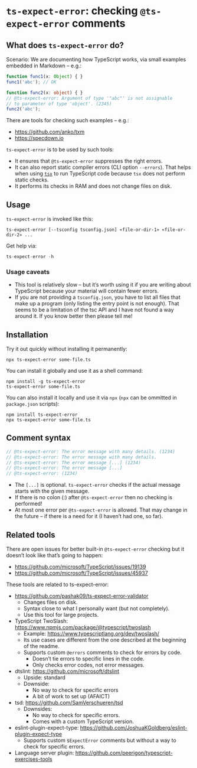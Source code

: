 # `ts-expect-error`: checking `@ts-expect-error` comments

## What does `ts-expect-error` do?

Scenario: We are documenting how TypeScript works, via small examples embedded in Markdown – e.g.:

```ts
function func1(x: Object) { }
func1('abc'); // OK

function func2(x: object) { }
// @ts-expect-error: Argument of type '"abc"' is not assignable
// to parameter of type 'object'. (2345)
func2('abc');
```

There are tools for checking such examples – e.g.:

* https://github.com/anko/txm
* https://specdown.io

`ts-expect-error` is to be used by such tools:

* It ensures that `@ts-expect-error` suppresses the right errors.
* It can also report static compiler errors (CLI option `--errors`). That helps when using [`tsx`](https://github.com/privatenumber/tsx) to run TypeScript code because `tsx` does not perform static checks.
* It performs its checks in RAM and does not change files on disk.

## Usage

`ts-expect-error` is invoked like this:

```
ts-expect-error [--tsconfig tsconfig.json] «file-or-dir-1» «file-or-dir-2» ...
```

Get help via:

```js
ts-expect-error -h
```

### Usage caveats

* This tool is relatively slow – but it’s worth using it if you are writing about TypeScript because your material will contain fewer errors.
* If you are not providing a `tsconfig.json`, you have to list all files that make up a program (only listing the entry point is not enough). That seems to be a limitation of the tsc API and I have not found a way around it. If you know better then please tell me!

## Installation

Try it out quickly without installing it permanently:

```
npx ts-expect-error some-file.ts
```

You can install it globally and use it as a shell command:

```
npm install -g ts-expect-error
ts-expect-error some-file.ts
```

You can also install it locally and use it via `npx` (`npx` can be ommitted in `package.json` scripts):

```
npm install ts-expect-error
npx ts-expect-error some-file.ts
```

## Comment syntax

```ts
// @ts-expect-error: The error message with many details. (1234)
// @ts-expect-error: The error message with many details.
// @ts-expect-error: The error message [...] (1234)
// @ts-expect-error: The error message [...]
// @ts-expect-error: (1234)
```

* The `[...]` is optional. `ts-expect-error` checks if the actual message starts with the given message.
* If there is no colon (:) after `@ts-expect-error` then no checking is performed!
* At most one error per `@ts-expect-error` is allowed. That may change in the future – if there is a need for it (I haven’t had one, so far).

## Related tools

There are open issues for better built-in `@ts-expect-error` checking but it doesn’t look like that’s going to happen:

* https://github.com/microsoft/TypeScript/issues/19139
* https://github.com/microsoft/TypeScript/issues/45937

These tools are related to ts-expect-error:

* https://github.com/pashak09/ts-expect-error-validator
  * Changes files on disk.
  * Syntax close to what I personally want (but not completely).
  * Use this tool for large projects.
* TypeScript TwoSlash: https://www.npmjs.com/package/@typescript/twoslash
  * Example: https://www.typescriptlang.org/dev/twoslash/
  * Its use cases are different from the one described at the beginning of the readme.
  * Supports custom `@errors` comments to check for errors by code.
    * Doesn’t tie errors to specific lines in the code.
    * Only checks error codes, not error messages.
* dtslint: https://github.com/microsoft/dtslint
  * Upside: standard
  * Downside:
    * No way to check for specific errors
    * A bit of work to set up (AFAICT)
* tsd: https://github.com/SamVerschueren/tsd
  * Downsides:
    * No way to check for specific errors.
    * Comes with a  custom TypeScript version.
* eslint-plugin-expect-type: https://github.com/JoshuaKGoldberg/eslint-plugin-expect-type
  * Supports custom `$ExpectError` comments but without a way to check for specific errors.
* Language server plugin: https://github.com/peerigon/typescript-exercises-tools
